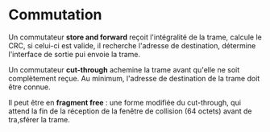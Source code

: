 # Commutation

Un commutateur **store and forward** reçoit l'intégralité de la trame, calcule le CRC, si celui-ci est valide, il recherche l'adresse de destination, détermine l'interface de sortie pui envoie la trame.

Un commutateur **cut-through** achemine la trame avant qu'elle ne soit complètement reçue. Au minimum, l'adresse de destination de la trame doit être connue.

Il peut être en **fragment free** : une forme modifiée du cut-through, qui attend la fin de la réception de la fenêtre de collision (64 octets) avant de tra,sférer la trame. 